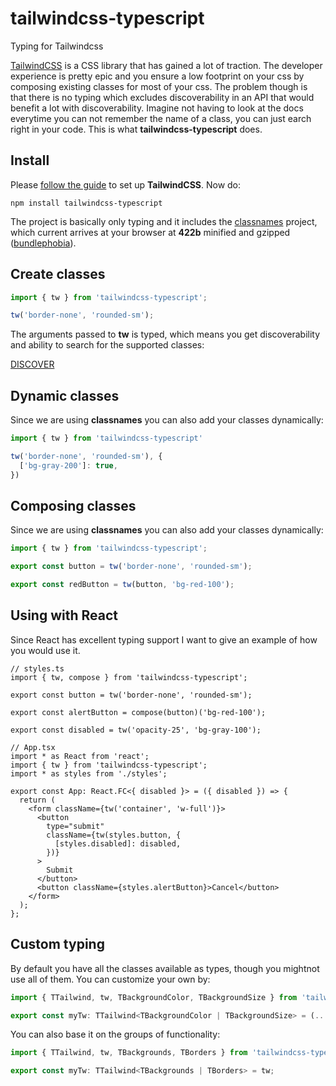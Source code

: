 # tailwindcss-typescript

Typing for Tailwindcss

[TailwindCSS](https://tailwindcss.com/) is a CSS library that has gained a lot of traction. The developer experience is pretty epic and you ensure a low footprint on your css by composing existing classes for most of your css. The problem though is that there is no typing which excludes discoverability in an API that would benefit a lot with discoverability. Imagine not having to look at the docs everytime you can not remember the name of a class, you can just earch right in your code. This is what **tailwindcss-typescript** does.

## Install

Please [follow the guide](https://tailwindcss.com/docs/installation/) to set up **TailwindCSS**. Now do:

```
npm install tailwindcss-typescript
```

The project is basically only typing and it includes the [classnames](https://www.npmjs.com/package/classnames) project, which current arrives at your browser at **422b** minified and gzipped ([bundlephobia](https://bundlephobia.com/result?p=classnames@2.2.6)).

## Create classes

```js
import { tw } from 'tailwindcss-typescript';

tw('border-none', 'rounded-sm');
```

The arguments passed to **tw** is typed, which means you get discoverability and ability to search for the supported classes:

[DISCOVER]('./discover.png')

## Dynamic classes

Since we are using **classnames** you can also add your classes dynamically:

```js
import { tw } from 'tailwindcss-typescript'

tw('border-none', 'rounded-sm'), {
  ['bg-gray-200']: true,
})
```

## Composing classes

Since we are using **classnames** you can also add your classes dynamically:

```js
import { tw } from 'tailwindcss-typescript';

export const button = tw('border-none', 'rounded-sm');

export const redButton = tw(button, 'bg-red-100');
```

## Using with React

Since React has excellent typing support I want to give an example of how you would use it.

```tsx
// styles.ts
import { tw, compose } from 'tailwindcss-typescript';

export const button = tw('border-none', 'rounded-sm');

export const alertButton = compose(button)('bg-red-100');

export const disabled = tw('opacity-25', 'bg-gray-100');

// App.tsx
import * as React from 'react';
import { tw } from 'tailwindcss-typescript';
import * as styles from './styles';

export const App: React.FC<{ disabled }> = ({ disabled }) => {
  return (
    <form className={tw('container', 'w-full')}>
      <button
        type="submit"
        className={tw(styles.button, {
          [styles.disabled]: disabled,
        })}
      >
        Submit
      </button>
      <button className={styles.alertButton}>Cancel</button>
    </form>
  );
};
```

## Custom typing

By default you have all the classes available as types, though you mightnot use all of them. You can customize your own by:

```ts
import { TTailwind, tw, TBackgroundColor, TBackgroundSize } from 'tailwindcss-typescript';

export const myTw: TTailwind<TBackgroundColor | TBackgroundSize> = (...args) => tw(...args);
```

You can also base it on the groups of functionality:

```ts
import { TTailwind, tw, TBackgrounds, TBorders } from 'tailwindcss-typescript';

export const myTw: TTailwind<TBackgrounds | TBorders> = tw;
```
